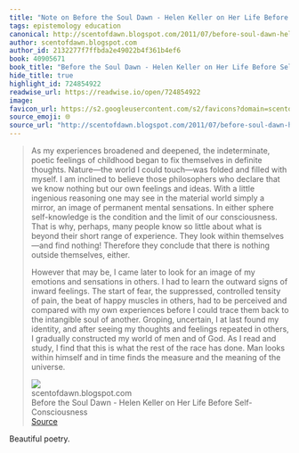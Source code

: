 ```yaml
---
title: "Note on Before the Soul Dawn - Helen Keller on Her Life Before Self-Consciousness via scentofdawn.blogspot.com"
tags: epistemology education
canonical: http://scentofdawn.blogspot.com/2011/07/before-soul-dawn-helen-keller-on-her.html
author: scentofdawn.blogspot.com
author_id: 2132277f7ffbda2e49022b4f361b4ef6
book: 40905671
book_title: "Before the Soul Dawn - Helen Keller on Her Life Before Self-Consciousness"
hide_title: true
highlight_id: 724854922
readwise_url: https://readwise.io/open/724854922
image: 
favicon_url: https://s2.googleusercontent.com/s2/favicons?domain=scentofdawn.blogspot.com
source_emoji: 🌐
source_url: "http://scentofdawn.blogspot.com/2011/07/before-soul-dawn-helen-keller-on-her.html#:~:text=As%20my%20experiences,of%20the%20universe."
---
```


> As my experiences broadened and deepened, the indeterminate, poetic feelings of childhood began to fix themselves in definite thoughts. Nature—the world I could touch—was folded and filled with myself. I am inclined to believe those philosophers who declare that we know nothing but our own feelings and ideas. With a little ingenious reasoning one may see in the material world simply a mirror, an image of permanent mental sensations. In either sphere self-knowledge is the condition and the limit of our consciousness. That is why, perhaps, many people know so little about what is beyond their short range of experience. They look within themselves—and find nothing! Therefore they conclude that there is nothing outside themselves, either.  
>   
> However that may be, I came later to look for an image of my emotions and sensations in others. I had to learn the outward signs of inward feelings. The start of fear, the suppressed, controlled tensity of pain, the beat of happy muscles in others, had to be perceived and compared with my own experiences before I could trace them back to the intangible soul of another. Groping, uncertain, I at last found my identity, and after seeing my thoughts and feelings repeated in others, I gradually constructed my world of men and of God. As I read and study, I find that this is what the rest of the race has done. Man looks within himself and in time finds the measure and the meaning of the universe.
> <div class="quoteback-footer"><div class="quoteback-avatar"><img class="mini-favicon" src="https://s2.googleusercontent.com/s2/favicons?domain=scentofdawn.blogspot.com"></div><div class="quoteback-metadata"><div class="metadata-inner"><span style="display:none">FROM:</span><div aria-label="scentofdawn.blogspot.com" class="quoteback-author"> scentofdawn.blogspot.com</div><div aria-label="Before the Soul Dawn - Helen Keller on Her Life Before Self-Consciousness" class="quoteback-title"> Before the Soul Dawn - Helen Keller on Her Life Before Self-Consciousness</div></div></div><div class="quoteback-backlink"><a target="_blank" aria-label="go to the full text of this quotation" rel="noopener" href="http://scentofdawn.blogspot.com/2011/07/before-soul-dawn-helen-keller-on-her.html#:~:text=As%20my%20experiences,of%20the%20universe." class="quoteback-arrow"> Source</a></div></div>

Beautiful poetry.